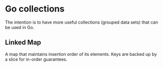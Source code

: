 # Go collections

The intention is to have more useful collections (grouped data sets) that can be used in Go.

## Linked Map

A map that maintains insertion order of its elements. Keys are backed up by a slice for in-order guarantees.
